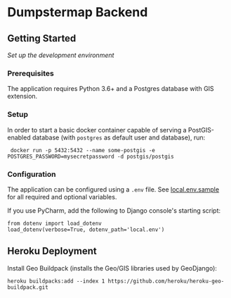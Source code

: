 # Dumpstermap Backend

## Getting Started

*Set up the development environment*

### Prerequisites

The application requires Python 3.6+ and a Postgres database with GIS extension.

### Setup

In order to start a basic docker container capable of serving a PostGIS-enabled database (with `postgres` as default
user and database), run:

     docker run -p 5432:5432 --name some-postgis -e POSTGRES_PASSWORD=mysecretpassword -d postgis/postgis

### Configuration

The application can be configured using a `.env` file. See [local.env.sample](local.env.sample) for all required and
optional variables.

If you use PyCharm, add the following to Django console's starting script:

    from dotenv import load_dotenv
    load_dotenv(verbose=True, dotenv_path='local.env')

## Heroku Deployment

Install Geo Buildpack (installs the Geo/GIS libraries used by GeoDjango):

    heroku buildpacks:add --index 1 https://github.com/heroku/heroku-geo-buildpack.git
    